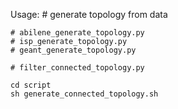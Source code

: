 Usage:
    # generate topology from data

    # abilene_generate_topology.py
    # isp_generate_topology.py
    # geant_generate_topology.py

    # filter_connected_topology.py

    cd script
    sh generate_connected_topology.sh
    

